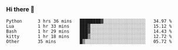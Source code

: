 ### Hi there 👋

<!--
**gustavkrist/gustavkrist** is a ✨ _special_ ✨ repository because its `README.md` (this file) appears on your GitHub profile.

Here are some ideas to get you started:

- 🔭 I’m currently working on ...
- 🌱 I’m currently learning ...
- 👯 I’m looking to collaborate on ...
- 🤔 I’m looking for help with ...
- 💬 Ask me about ...
- 📫 How to reach me: ...
- 😄 Pronouns: ...
- ⚡ Fun fact: ...
-->

<!--START_SECTION:waka-->

```text
Python      3 hrs 36 mins   ████████▓░░░░░░░░░░░░░░░░   34.97 %
Lua         1 hr 33 mins    ███▓░░░░░░░░░░░░░░░░░░░░░   15.12 %
Bash        1 hr 29 mins    ███▓░░░░░░░░░░░░░░░░░░░░░   14.43 %
kitty       1 hr 18 mins    ███▒░░░░░░░░░░░░░░░░░░░░░   12.72 %
Other       35 mins         █▒░░░░░░░░░░░░░░░░░░░░░░░   05.72 %
```

<!--END_SECTION:waka-->
